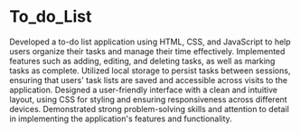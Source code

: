 # To_do_List

Developed a to-do list application using HTML, CSS, and JavaScript to help users organize their tasks and manage their time effectively.
Implemented features such as adding, editing, and deleting tasks, as well as marking tasks as complete.
Utilized local storage to persist tasks between sessions, ensuring that users' task lists are saved and accessible across visits to the application.
Designed a user-friendly interface with a clean and intuitive layout, using CSS for styling and ensuring responsiveness across different devices.
Demonstrated strong problem-solving skills and attention to detail in implementing the application's features and functionality.
